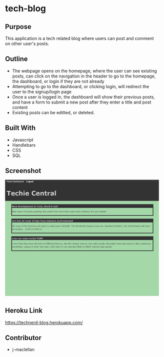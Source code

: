 # tech-blog

## Purpose

This application is a tech related blog where users can post and comment on other user's posts.

## Outline

- The webpage opens on the homepage, where the user can see existing posts, can click on the navigation in the header to go to the homepage, the dashboard, or login if they are not already
- Attempting to go to the dashboard, or clicking login, will redirect the user to the signup/login page
- Once a user is logged in, the dashboard will show their previous posts, and have a form to submit a new post after they enter a title and post content
- Existing posts can be editted, or deleted.

## Built With

- Javascript
- Handlebars
- CSS
- SQL

## Screenshot

![Screenshot](./assets/READMEIMG.jpg)

## Heroku Link

https://technerd-blog.herokuapp.com/

## Contributor

- j-maclellan
